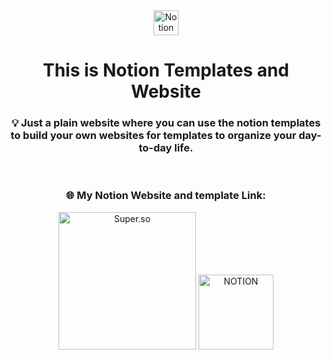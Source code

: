 <!-- MasterHead -->
<div align="center">
<a width=400 href="https://www.notion.so/" target="_blank">
  <img src="https://upload.wikimedia.org/wikipedia/commons/e/e9/Notion-logo.svg" alt="Notion" width="40">
</a>

<div align="left">
<h1 align="center">This is Notion Templates and Website</h1>

<h3 align="center">💡 Just a plain website where you can use the notion templates to build your own websites for templates to organize your day-to-day life.</h2>
<br/>

<div align="center">
    <h3>🌐 My Notion Website and template Link:</h3>

<a href="https://masterjudah-notion-website.super.site/" target="_blank">
  <img width="220px" src="https://img.shields.io/badge/Super.so-Notion-FFA500?style=for-the-badge&logo=notion&logoColor=black&labelColor=FFCB42" alt="Super.so"></a>

<a href="https://soft-saturn-e55.notion.site/Let-s-Do-Today-2f75182f90ee4e8b8cfcb5f5bda9e645" target="_blank">
  <img width="120px" src="https://img.shields.io/badge/NOTION-ffffff?style=for-the-badge&logo=Notion&logoColor=black" alt="NOTION">
</a>
</div>


<br/>


</div>

</div>
